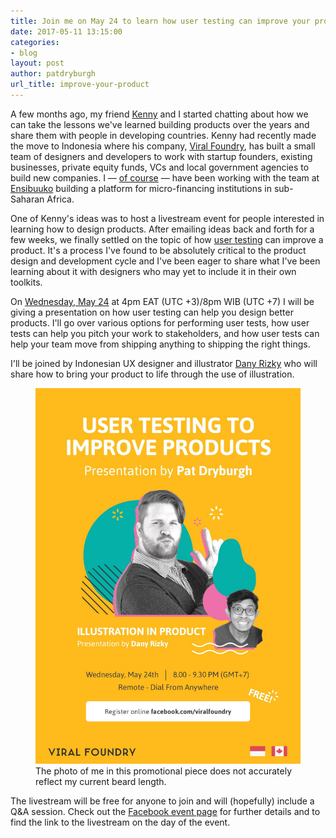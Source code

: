 ```yaml
---
title: Join me on May 24 to learn how user testing can improve your product
date: 2017-05-11 13:15:00
categories:
- blog
layout: post
author: patdryburgh
url_title: improve-your-product
---
```


A few months ago, my friend [Kenny][kg] and I started chatting about how we can take the lessons we've learned building products over the years and share them with people in developing countries. Kenny had recently made the move to Indonesia where his company, [Viral Foundry][vf], has built a small team of designers and developers to work with startup founders, existing businesses, private equity funds, VCs and local government agencies to build new companies. I — [of course][oc] — have been working with the team at [Ensibuuko][en] building a platform for micro-financing institutions in sub-Saharan Africa.

One of Kenny's ideas was to host a livestream event for people interested in learning how to design products. After emailing ideas back and forth for a few weeks, we finally settled on the topic of how [user testing][ut] can improve a product. It's a process I've found to be absolutely critical to the product design and development cycle and I've been eager to share what I've been learning about it with designers who may yet to include it in their own toolkits.

On [Wednesday, May 24][fb] at 4pm EAT (UTC +3)/8pm WIB (UTC +7) I will be giving a presentation on how user testing can help you design better products. I'll go over various options for performing user tests, how user tests can help you pitch your work to stakeholders, and how user tests can help your team move from shipping anything to shipping the right things.

I'll be joined by Indonesian UX designer and illustrator [Dany Rizky][dr] who will share how to bring your product to life through the use of illustration.

<figure class="extra-wide">
  <img src="/images/uploads/product-design-indonesia.jpg" alt="Product Design Indonesia" />
  <figcaption>The photo of me in this promotional piece does not accurately reflect my current beard length.</figcaption>
</figure>

The livestream will be free for anyone to join and will (hopefully) include a Q&A session. Check out the [Facebook event page][fb] for further details and to find the link to the livestream on the day of the event.

[kg]: http://kenny.is/
[vf]: http://viralfoundry.com
[oc]: http://patdryburgh.com/blog/designing-in-uganda/
[en]: http://ensibuuko.com
[ut]: http://patdryburgh.com/blog/user-testing-in-uganda/
[dr]: https://dribbble.com/dubidam
[fb]: https://facebook.com/events/320760311691158/